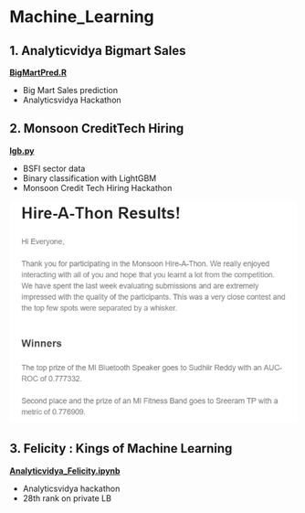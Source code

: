# Machine_Learning

## 1. Analyticvidya Bigmart Sales
[**BigMartPred.R**](https://github.com/sudhiir43/Machine_Learning/blob/master/BigMartPred.R)

- Big Mart Sales prediction 
- Analyticsvidya Hackathon

## 2. Monsoon CreditTech Hiring
[**lgb.py**](https://github.com/sudhiir43/Machine_Learning/blob/master/lgb.py)
- BSFI sector data
- Binary classification with LightGBM
- Monsoon Credit Tech Hiring Hackathon

<img src="https://github.com/sudhiir43/Machine_Learning/blob/master/results.PNG">

## 3. Felicity : Kings of Machine Learning
[**Analyticvidya_Felicity.ipynb**](https://github.com/sudhiir43/Machine_Learning/blob/master/Analyticvidya_Felicity.ipynb)
- Analyticsvidya hackathon
- 28th rank on private LB
